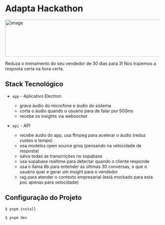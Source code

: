 # Adapta Hackathon

<img width="1440" height="120" alt="image" src="https://github.com/user-attachments/assets/878650a8-e90d-4ca5-a50d-ca0e178a83c3" />

Reduza o treinamento do seu vendedor de 30 dias para 3! Nos trazemos a resposta certa na hora certa.

## Stack Tecnológico

- `app` - Aplicativo Electron
  - grava áudio do microfone e áudio do sistema
  - corta o áudio quando o usuário para de falar por 500ms
  - recebe os insights via websocket

- `api` - API
  - recebe áudio do app, usa ffmpeg para acelerar o áudio (reduz custos e tempo)
  - usa modelos open source groq (pensando na velocidade de resposta)
  - salva todas as transcrições no supabase
  - usa supabase realtime para detectar quando o cliente responde
  - usa o llama 8b para entender as últimas 30 conversas, o que o usuário quer e gerar um insight para o vendedor
  - rag para atender o contexto empresarial (está mockado para esta poc apenas para velocidade)

## Configuração do Projeto

```bash
$ pnpm install
```

```bash
$ pnpm dev
```

